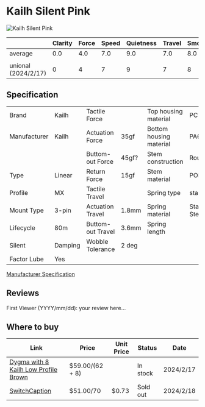 # Kailh Silent Pink

![Kailh Silent Pink](https://www.switchcaptain.com/cdn/shop/products/kailh-switches-kailh-box-silent-pink-28343448010925_600x.jpg?v=1656113579)

|                     | Clarity | Force | Speed | Quietness | Travel | Smoothness | Stability | Crispness | Thockiness | Clackiness | Poppiness | RGB | Consistency | Overall |
| ------------------- | ------- | ----- | ----- | --------- | ------ | ---------- | --------- | --------- | ---------- | ---------- | --------- | --- | ----------- | ------- |
| average             | 0.0     | 4.0   | 7.0   | 9.0       | 7.0    | 8.0        | 8.0       | 4.0       | 7.0        | 4.0        | 3.0       | 9.0 |             | 8.0     |
|                     |         |       |       |           |        |            |           |           |            |            |           |     |             |         |
| unional (2024/2/17) | 0       | 4     | 7     | 9         | 7      | 8          | 8         | 4         | 7          | 4          | 3         | 9   |             | 8       |

## Specification

|              |         |                   |       |                         |                |
| ------------ | ------- | ----------------- | ----- | ----------------------- | -------------- |
| Brand        | Kailh   | Tactile Force     |       | Top housing material    | PC             |
| Manufacturer | Kailh   | Actuation Force   | 35gf  | Bottom housing material | PA66           |
|              |         | Buttom-out Force  | 45gf? | Stem construction       | Round          |
| Type         | Linear  | Return Force      | 15gf  | Stem material           | POM            |
| Profile      | MX      | Tactile Travel    |       | Spring type             | standard       |
| Mount Type   | 3-pin   | Actuation Travel  | 1.8mm | Spring material         | Stainess Steel |
| Lifecycle    | 80m     | Buttom-out Travel | 3.6mm | Spring length           |                |
| Silent       | Damping | Wobble Tolerance  | 2 deg |                         |                |
| Factor Lube  | Yes     |                   |       |                         |                |

[Manufacturer Specification](https://cdn.shopify.com/s/files/1/0436/7692/6103/files/kailhsilentpink.pdf?v=1616129122)

## Reviews

First Viewer (YYYY/mm/dd):
your review here...

## Where to buy

| Link                                                                                               | Price           | Unit Price | Status   | Date      |
| -------------------------------------------------------------------------------------------------- | --------------- | ---------- | -------- | --------- |
| [Dygma with 8 Kailh Low Profile Brown](https://dygma.com/products/switches?variant=43658510401774) | $59.00/(62 + 8) |            | In stock | 2024/2/17 |
| [SwitchCaption](https://www.switchcaptain.com/products/kailh-silent-box-pink)                      | $51.00/70       | $0.73      | Sold out | 2024/2/18 |
